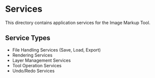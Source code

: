 # Services

This directory contains application services for the Image Markup Tool.

## Service Types

- File Handling Services (Save, Load, Export)
- Rendering Services
- Layer Management Services
- Tool Operation Services
- Undo/Redo Services